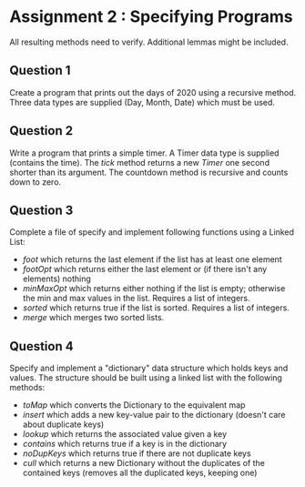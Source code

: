 # Assignment 2 : Specifying Programs

All resulting methods need to verify. Additional lemmas might be included.

## Question 1

Create a program that prints out the days of 2020 using a recursive method. Three data types are supplied (Day, Month, Date) which must be used.

## Question 2

Write a program that prints a simple timer. A Timer data type is supplied (contains the time). The *tick* method returns a new *Timer* one second shorter than its argument. The countdown method is recursive and counts down to zero.

## Question 3

Complete a file of specify and implement following functions using a Linked List:
- *foot* which returns the last element if the list has at least one element
- *footOpt* which returns either the last element or (if there isn't any elements) nothing
- *minMaxOpt* which returns either nothing if the list is empty; otherwise the min and max values in the list. Requires a list of integers.
- *sorted* which returns true if the list is sorted. Requires a list of integers.
- *merge* which merges two sorted lists.

## Question 4

Specify and implement a "dictionary" data structure which holds keys and values. The structure should be built using a linked list with the following methods:
- *toMap* which converts the Dictionary to the equivalent map
- *insert* which adds a new key-value pair to the dictionary (doesn't care about duplicate keys)
- *lookup* which returns the associated value given a key
- *contains* which returns true if a key is in the dictionary
- *noDupKeys* which returns true if there are not duplicate keys
- *cull* which returns a new Dictionary without the duplicates of the contained keys (removes all the duplicated keys, keeping one)
